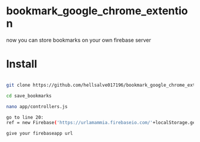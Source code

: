 # bookmark_google_chrome_extention
now you can store bookmarks on your own firebase server

# Install
```sh

git clone https://github.com/hellsalve017196/bookmark_google_chrome_extention/ save_bookmarks

cd save_bookmarks

nano app/controllers.js

go to line 20:
ref = new Firebase('https://urlamammia.firebaseio.com/'+localStorage.getItem("user"));

give your firebaseapp url

```
